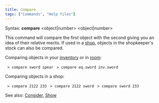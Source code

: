 ```yaml
---
title: Compare
tags: ["Commands", "Help files"]
---
```

Syntax: **compare** \<object\|number\> \<object\|number\>

This command will compare the first object with the second giving you an
idea of their relative merits. If used in a [shop](shop "wikilink"),
objects in the shopkeeper's stock can also be compared.

Comparing objects in your [inventory](inventory "wikilink") or in
[room](room "wikilink"):

` > compare sword spear`
` > compare eq.sword inv.sword`

Comparing objects in a shop:

` > compare 2122 233`
` > compare 2122 sword`
` > compare sword 233`

See also: [Consider](Consider "wikilink"), [Show](Show "wikilink")
 